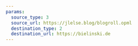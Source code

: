 ```yaml
---
params:
  source_type: 3
  source_url: https://jlelse.blog/blogroll.opml
  destination_type: 2
  destination_url: https://bielinski.de
---
```

